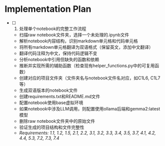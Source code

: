 # Implementation Plan

- [ ] 1. 处理单个notebook的完整工作流程
  - 扫描raw notebook文件夹，选择一个未处理的.ipynb文件
  - 解析notebook内容结构，识别markdown单元格和代码单元格
  - 将所有markdown单元格翻译为双语格式（保留英文，添加中文翻译）
  - 翻译代码注释为中文，保持代码逻辑不变
  - 分析notebook中引用但缺失的函数和依赖
  - 推断并实现所需的辅助函数（检查现有helper_functions.py中的可复用函数）
  - 创建对应的项目文件夹（文件夹名与notebook文件名对应，如C1L6, C1L7等）
  - 生成双语版本的notebook文件
  - 创建requirements.txt和README.md文件
  - 配置notebook使用base虚拟环境
  - 如果notebook中涉及LLM调用，则配置使用ollama后端和gemma2:latest模型
  - 删除raw notebook文件夹中的原始文件
  - 验证生成的项目结构和文件完整性
  - _Requirements: 1.1, 1.2, 1.5, 2.1, 2.2, 3.1, 3.2, 3.3, 3.4, 3.5, 3.7, 4.1, 4.2, 4.4, 5.3, 7.2, 7.3, 7.4_